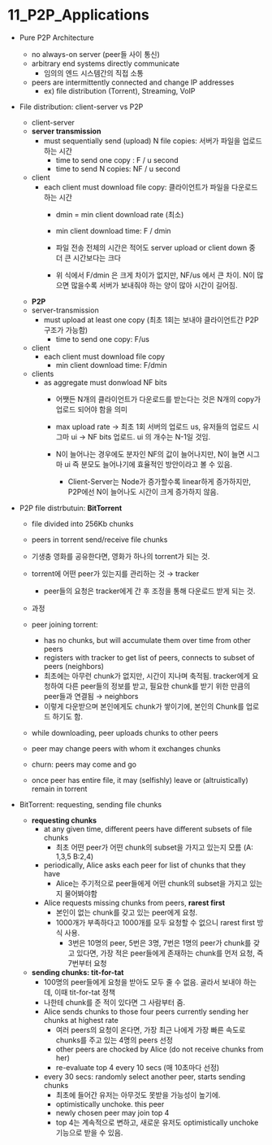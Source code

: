 # 11_P2P_Applications

- Pure P2P Architecture
    - no always-on server (peer들 사이 통신)
    - arbitrary end systems directly communicate
        - 임의의 엔드 시스템간의 직접 소통
    - peers are intermittently connected and change IP addresses
        - ex) file distribution (Torrent), Streaming, VoIP
- File distribution: client-server vs P2P
    
    
    - client-server
    - **server transmission**
        - must sequentially send (upload) N file copies: 서버가 파일을 업로드하는 시간
            - time to send one copy : F / u second
            - time to send N copies: NF / u second
    - client
        - each client must download file copy: 클라이언트가 파일을 다운로드 하는 시간
            - dmin = min client download rate (최소)
            - min client download time: F / dmin
            
            
            - 파일 전송 전체의 시간은 적어도 server upload or client down 중 더 큰 시간보다는 크다
            - 위 식에서 F/dmin 은 크게 차이가 없지만, NF/us 에서 큰 차이. N이 많으면 많을수록 서버가 보내줘야 하는 양이 많아 시간이 길어짐.
    - **P2P**
    - server-transmission
        - must upload at least one copy (최초 1회는 보내야 클라이언트간 P2P 구조가 가능함)
            - time to send one copy: F/us
    - client
        - each client must download file copy
            - min client download time: F/dmin
    - clients
        - as aggregate must donwload NF bits
            - 어쨋든 N개의 클라이언트가 다운로드를 받는다는 것은 N개의 copy가 업로드 되어야 함을 의미
                
                
            - max upload rate → 최초 1회 서버의 업로드 us, 유저들의 업로드 시그마 ui → NF bits 업로드. ui 의 개수는 N-1일 것임.
            - N이 늘어나는 경우에도 분자인 NF의 값이 늘어나지만, N이 늘면 시그마 ui 즉 분모도 늘어나기에 효율적인 방안이라고 볼 수 있음.
                
                
                - Client-Server는 Node가 증가할수록 linear하게 증가하지만, P2P에선 N이 늘어나도 시간이 크게 증가하지 않음.
- P2P file distrbutuin: **BitTorrent**
    - file divided into 256Kb chunks
    - peers in torrent send/receive file chunks
        
        
    - 기생충 영화를 공유한다면, 영화가 하나의 torrent가 되는 것.
    - torrent에 어떤 peer가 있는지를 관리하는 것 → tracker
        - peer들의 요청은 tracker에게 간 후 조정을 통해 다운로드 받게 되는 것.
    - 과정
    - peer joining torrent:
        - has no chunks, but will accumulate them over time from other peers
        - registers with tracker to get list of peers, connects to subset of peers (neighbors)
        - 최초에는 아무런 chunk가 없지만, 시간이 지나며 축적됨. tracker에게 요청하여 다른 peer들의 정보를 받고, 필요한 chunk를 받기 위한 만큼의 peer들과 연결됨 → neighbors
        - 이렇게 다운받으며 본인에게도 chunk가 쌓이기에, 본인의 Chunk를 업로드 하기도 함.
    - while downloading, peer uploads chunks to other peers
    - peer may change peers with whom it exchanges chunks
    - churn: peers may come and go
    - once peer has entire file, it may (selfishly) leave or (altruistically) remain in torrent
    
- BitTorrent: requesting, sending file chunks
    - **requesting chunks**
        - at any given time, different peers have different subsets of file chunks
            - 최초 어떤 peer가 어떤 chunk의 subset을 가지고 있는지 모름 (A: 1,3,5 B:2,4)
        - periodically, Alice asks each peer for list of chunks that they have
            - Alice는 주기적으로 peer들에게 어떤 chunk의 subset을 가지고 있는지 물어봐야함
        - Alice requests missing chunks from peers, **rarest first**
            - 본인이 없는 chunk를 갖고 있는 peer에게 요청.
            - 1000개가 부족하다고 1000개를 모두 요청할 수 없으니 rarest first 방식 사용.
                - 3번은 10명의 peer, 5번은 3명, 7번은 1명의 peer가 chunk를 갖고 있다면, 가장 적은 peer들에게 존재하는 chunk를 먼저 요청, 즉 7번부터 요청
    - **sending chunks: tit-for-tat**
        - 100명의 peer들에게 요청을 받아도 모두 줄 수 없음. 골라서 보내야 하는데, 이때 tit-for-tat 정책
        - 나한테 chunk를 준 적이 있다면 그 사람부터 줌.
        - Alice sends chunks to those four peers currently sending her chunks at highest rate
            - 여러 peers의 요청이 온다면, 가장 최근 나에게 가장 빠른 속도로 chunks를 주고 있는 4명의 peers 선정
            - other peers are chocked by Alice (do not receive chunks from her)
            - re-evaluate top 4 every 10 secs (매 10초마다 선정)
        - every 30 secs: randomly select another peer, starts sending chunks
            - 최초에 들어간 유저는 아무것도 못받을 가능성이 높기에.
            - optimistically unchoke. this peer
            - newly chosen peer may join top 4
            - top 4는 계속적으로 변하고, 새로운 유저도 optimistically unchoke 기능으로 받을 수 있음.
